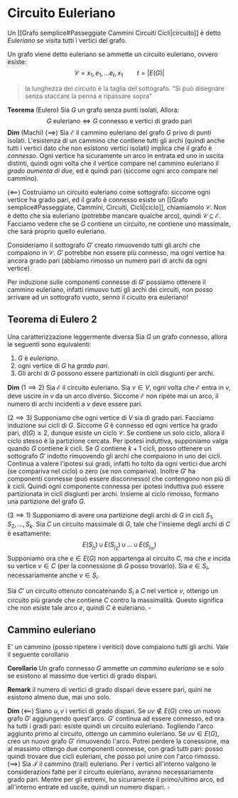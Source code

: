 # Circuito Euleriano

Un [[Grafo semplice#Passeggiate Cammini Circuiti Cicli|circuito]] è detto *Euleriano* se visita tutti i vertici del grafo.

Un grafo viene detto euleriano se ammette un circuito euleriano, ovvero esiste:
$$
\mathcal{C} = x_1, e_1, \dots e_t, x_1 \qquad t = \vert E(G)\vert
$$
> la lunghezza del circuito è la taglia del sottografo.
> "Si può disegnare senza staccare la penna e ripassare sopra"

**Teorema** (Eulero)
Sia $G$ un grafo senza punti isolati, Allora:
$$
G \text{ euleriano} \iff G \text{ connesso e vertici di grado pari} 
$$
**Dim** (Machì)
($\implies$) 
Sia $\mathcal{E}$ il cammino euleriano del grafo $G$ privo di punti isolati.
L'esistenza di un cammino che contiene tutti gli archi (quindi anche tutti i vertici dato che non esistono vertici isolati) implica che il grafo è _connesso_.
Ogni vertice ha sicuramente un arco in entrata ed uno in uscita distinti, quindi ogni volta che il vertice compare nel cammino euleriano il *grado aumenta di due*, ed è quindi pari (siccome ogni arco compare nel cammino).

($\impliedby$)
Costruiamo un circuito euleriano come sottografo: 
siccome ogni vertice ha grado pari, ed il grafo è connesso esiste un [[Grafo semplice#Passeggiate, Cammini, Circuiti, Cicli|ciclo]], chiamiamolo $\mathcal{C}$. Non è detto che sia euleriano (potrebbe mancare qualche arco), quindi $\mathcal{C} \subseteq \mathcal{E}$.
Facciamo vedere che se $G$ contiene un circuito, ne contiene uno massimale, che sarà proprio quello euleriano.

Consideriamo il sottografo $G'$ creato rimuovendo tutti gli archi che compaiono in $\mathcal{C}$. 
$G'$ potrebbe non essere più connesso, ma ogni vertice ha ancora grado pari (abbiamo rimosso un numero pari di archi da ogni vertice).

Per induzione sulle componenti connesse di $G'$ possiamo ottenere il cammino euleriano, infatti rimuovo tutti gli archi dei circuiti, non posso arrivare ad un sottografo vuoto, sennò il cicuito era euleriano!

## Teorema di Eulero 2
Una caratterizzazione leggermente diversa
Sia $G$ un grafo connesso, allora le seguenti sono equivalenti:
1. $G$ è _euleriano_.
2. ogni vertice di $G$ ha _grado pari_.
3. Gli archi di $G$ possono essere partizionati in cicli disgiunti per archi.

**Dim**
$(1 \implies 2)$ Sia $\mathcal{E}$ il circuito euleriano. Sia $v \in V$, ogni volta che $\mathcal{E}$ entra in $v$, deve uscire in $v$ da un arco diverso. Siccome $\mathcal{E}$ non ripete mai un arco, il numero di archi incidenti a $v$ deve essere pari.

$(2 \implies 3)$ Supponiamo che ogni vertice di $V$ sia di grado pari. Facciamo induzione sui cicli di $G$. Siccome $G$ è connesso ed ogni vertice ha grado pari, $d(G)\geq 2$, dunque esiste un ciclo $\mathcal{C}$. Se contiene un solo ciclo, allora il ciclo stesso è la partizione cercata. Per ipotesi induttiva, supponiamo valga quando $G$ contiene $k$ cicli. 
Se $G$ contiene $k+1$ cicli, posso ottenere un sottografo $G'$ indotto rimuovendo gli archi che compaiono in uno dei cicli. Continua a valere l'ipotesi sui gradi, infatti ho tolto da ogni vertici due archi (se compariva nel ciclo) o zero (se non compariva). Inoltre $G'$ ha componenti connesse (può essere disconnesso) che contengono non più di $k$ cicli. Quindi ogni componente connessa per ipotesi induttiva può essere partizionata in cicli disgiunti per archi. Insieme al ciclo rimosso, formano una partizione del grafo $G$. 

$(3 \implies 1)$  Supponiamo di avere una partizione degli archi di $G$ in cicli $S_1, S_2, \dots, S_k$. Sia $C$ un circuito massimale di $G$, tale che l'insieme degli archi di $C$ è esattamente:
$$
E(S_{j_1}) \,\cup\, E(S_{j_2}) \, \cup \,\dots\, \cup\, E(S_{j_m})
$$
Supponiamo ora che $e \in E(G)$ non appartenga al circuito $C$, ma che $e$ incida su vertice $v \in C$ (per la connessione di $G$ posso trovarlo). Sia $e \in S_i$, necessariamente anche $v \in S_i$.

Sia $C'$ un circuito ottenuto concatenando $S_i$ a $C$ nel vertice $v$, ottengo un circuito più grande che contiene $C$ contro la massimalità. Questo significa che non esiste tale arco $e$, quindi $C$ è euleriano. $\square$

## Cammino euleriano

E' un cammino (posso ripetere i veritici) dove compaiono tutti gli archi. Vale il seguente corollario

**Corollario** Un grafo connesso $G$ ammette un _cammino euleriano_ se e solo se esistono al massimo due vertici di grado dispari.

**Remark** il numero di vertici di grado dispari deve essere pari, quini ne esistono almeno due, mai uno solo.

**Dim**
$(\impliedby)$ Siano $u,v$ i vertici di grado dispari. Se $uv \notin E(G)$ creo un nuovo grafo $G'$ aggiungendo quest'arco. $G'$ continua ad essere connesso, ed ora ha tutti i gradi pari: esiste quindi un circuito euleriano. Togliendo l'arco aggiunto primo al circuito, ottengo un cammino euleriano.
Se $uv \in E(G)$, creo un nuovo grafo $G'$ rimuovendo l'arco. Potrei perdere la conessione, ma al massimo ottengo due componenti connesse, con gradi tutti pari: posso quindi trovare due cicli euleriani, che posso poi unire con l'arco rimosso.
$(\implies)$ Sia $\mathcal{T}$ il cammino (trail) euleriano. Per i vertici all'interno valgono le considerazioni fatte per il circuito euleriano, avranno necessariamente grado pari. Mentre per gli estremi, ho sicuramente il primo/ultimo arco, ed all'interno entrate ed uscite, quindi un numero dispari. $\square$


